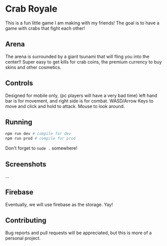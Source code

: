 # Crab Royale
This is a fun little game I am making with my friends! The goal is to have a game with crabs that fight each other!

## Arena
The arena is surrounded by a giant tsunami that will fling you into the center!! Super easy to get kills for crab coins, the premium currency to buy skins and other cosmetics.

## Controls
Designed for mobile only, (pc players will have a very bad time) left hand bar is for movement, and right side is for combat. WASD/Arrow Keys to move and click and hold to attack. Mouse to look around.

## Running
```sh
npm run dev # compile for dev
npm run prod # compile for prod
```
Don't forget to `node .` somewhere!

## Screenshots
...

## Firebase
Eventually, we will use firebase as the storage. Yay!

## Contributing
Bug reports and pull requests will be appreciated, but this is more of a personal project.

